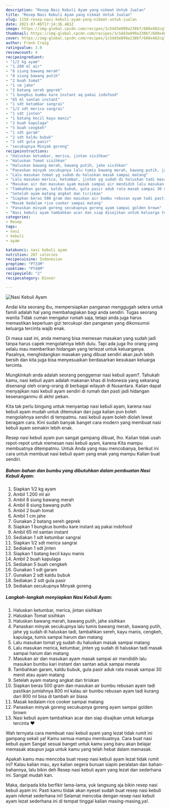 ```yaml
---
description: "Resep Nasi Kebuli Ayam yang nikmat Untuk Jualan"
title: "Resep Nasi Kebuli Ayam yang nikmat Untuk Jualan"
slug: 1158-resep-nasi-kebuli-ayam-yang-nikmat-untuk-jualan
date: 2021-07-06T17:14:36.481Z
image: https://img-global.cpcdn.com/recipes/1c5dd3e899a238bf/680x482cq70/nasi-kebuli-ayam-foto-resep-utama.jpg
thumbnail: https://img-global.cpcdn.com/recipes/1c5dd3e899a238bf/680x482cq70/nasi-kebuli-ayam-foto-resep-utama.jpg
cover: https://img-global.cpcdn.com/recipes/1c5dd3e899a238bf/680x482cq70/nasi-kebuli-ayam-foto-resep-utama.jpg
author: Frank Craig
ratingvalue: 3.6
reviewcount: 4
recipeingredient:
- "1/2 kg ayam"
- "1.200 ml air"
- "8 siung bawang merah"
- "8 siung bawang putih"
- "2 buah tomat"
- "1 cm jahe"
- "2 batang sereh geprek"
- "1 bungkus bumbu kare instant aq pakai indofood"
- "65 ml santan instant"
- "1 sdt ketumbar sangrai"
- "1/2 sdt merica sangrai"
- "1 sdt jinten"
- "1 batang kecil kayu manis"
- "2 buah kapulaga"
- "5 buah cengkeh"
- "1 sdt garam"
- "2 sdt kaldu bubuk"
- "2 sdt gula pasir"
- "secukupnya Minyak goreng"
recipeinstructions:
- "Haluskan ketumbar, merica, jintan sisihkan"
- "Haluskan Tomat sisihkan"
- "Haluskan bawang merah, bawang putih, jahe sisihkan"
- "Panaskan minyak secukupnya lalu tumis bawang merah, bawang putih, jahe yg sudah di haluskan tadi, tambahkan sereh, kayu manis, cengkeh, kapulaga, tumis sampai harum dan matang"
- "Lalu masukan tomat yg sudah du haluskan masak sampai matang"
- "Lalu masukan merica, ketumbar, jinten yg sudah di haluskan tadi masak sampai harum dan matang"
- "Masukan air dan masukan ayam masak sampai air mendidih lalu masukan bumbu kari instant dan santan aduk sampai merata"
- "Tambahkan garam, kaldu bubuk, gula pasir aduk rata masak sampai 30 menit atau ayam matang"
- "Setelah ayam matang angkat dan tiriskan"
- "Siapkan beras 500 gram dan masukan air bumbu rebusan ayam tadi pastikan jumlahnya 800 ml kalau air bumbu rebusan ayam tadi kurang dari 800 ml bisa di tambah air biasa"
- "Masak kedalam rice cooker sampai matang"
- "Panaskan minyak goreng secukupnya goreng ayam sampai golden brown"
- "Nasi kebuli ayam tambahkan acar dan siap disajikan untuk keluarga tercinta ❤"
categories:
- Resep
tags:
- nasi
- kebuli
- ayam

katakunci: nasi kebuli ayam 
nutrition: 267 calories
recipecuisine: Indonesian
preptime: "PT33M"
cooktime: "PT40M"
recipeyield: "2"
recipecategory: Dinner

---
```



![Nasi Kebuli Ayam](https://img-global.cpcdn.com/recipes/1c5dd3e899a238bf/680x482cq70/nasi-kebuli-ayam-foto-resep-utama.jpg)

Andai kita seorang ibu, mempersiapkan panganan menggugah selera untuk famili adalah hal yang membahagiakan bagi anda sendiri. Tugas seorang  wanita Tidak cuman mengatur rumah saja, tetapi anda juga harus memastikan keperluan gizi tercukupi dan panganan yang dikonsumsi keluarga tercinta wajib enak.

Di masa  saat ini, anda memang bisa memesan masakan yang sudah jadi tanpa harus capek mengolahnya lebih dulu. Tapi ada juga lho orang yang selalu mau memberikan hidangan yang terlezat untuk keluarganya. Pasalnya, menghidangkan masakan yang dibuat sendiri akan jauh lebih bersih dan kita juga bisa menyesuaikan berdasarkan kesukaan keluarga tercinta. 



Mungkinkah anda adalah seorang penggemar nasi kebuli ayam?. Tahukah kamu, nasi kebuli ayam adalah makanan khas di Indonesia yang sekarang disenangi oleh orang-orang di berbagai wilayah di Nusantara. Kalian dapat menyajikan nasi kebuli ayam sendiri di rumah dan pasti jadi hidangan kesenanganmu di akhir pekan.

Kita tak perlu bingung untuk menyantap nasi kebuli ayam, karena nasi kebuli ayam mudah untuk ditemukan dan juga kalian pun boleh mengolahnya sendiri di tempatmu. nasi kebuli ayam boleh diolah lewat beragam cara. Kini sudah banyak banget cara modern yang membuat nasi kebuli ayam semakin lebih enak.

Resep nasi kebuli ayam pun sangat gampang dibuat, lho. Kalian tidak usah repot-repot untuk memesan nasi kebuli ayam, karena Kita mampu membuatnya ditempatmu. Untuk Anda yang mau mencobanya, berikut ini cara untuk membuat nasi kebuli ayam yang enak yang mampu Kalian buat sendiri.

<!--inarticleads1-->

##### Bahan-bahan dan bumbu yang dibutuhkan dalam pembuatan Nasi Kebuli Ayam:

1. Siapkan 1/2 kg ayam
1. Ambil 1.200 ml air
1. Ambil 8 siung bawang merah
1. Ambil 8 siung bawang putih
1. Ambil 2 buah tomat
1. Ambil 1 cm jahe
1. Gunakan 2 batang sereh geprek
1. Siapkan 1 bungkus bumbu kare instant aq pakai indofood
1. Ambil 65 ml santan instant
1. Sediakan 1 sdt ketumbar sangrai
1. Siapkan 1/2 sdt merica sangrai
1. Sediakan 1 sdt jinten
1. Siapkan 1 batang kecil kayu manis
1. Ambil 2 buah kapulaga
1. Sediakan 5 buah cengkeh
1. Gunakan 1 sdt garam
1. Gunakan 2 sdt kaldu bubuk
1. Sediakan 2 sdt gula pasir
1. Sediakan secukupnya Minyak goreng




<!--inarticleads2-->

##### Langkah-langkah menyiapkan Nasi Kebuli Ayam:

1. Haluskan ketumbar, merica, jintan sisihkan
1. Haluskan Tomat sisihkan
1. Haluskan bawang merah, bawang putih, jahe sisihkan
1. Panaskan minyak secukupnya lalu tumis bawang merah, bawang putih, jahe yg sudah di haluskan tadi, tambahkan sereh, kayu manis, cengkeh, kapulaga, tumis sampai harum dan matang
1. Lalu masukan tomat yg sudah du haluskan masak sampai matang
1. Lalu masukan merica, ketumbar, jinten yg sudah di haluskan tadi masak sampai harum dan matang
1. Masukan air dan masukan ayam masak sampai air mendidih lalu masukan bumbu kari instant dan santan aduk sampai merata
1. Tambahkan garam, kaldu bubuk, gula pasir aduk rata masak sampai 30 menit atau ayam matang
1. Setelah ayam matang angkat dan tiriskan
1. Siapkan beras 500 gram dan masukan air bumbu rebusan ayam tadi pastikan jumlahnya 800 ml kalau air bumbu rebusan ayam tadi kurang dari 800 ml bisa di tambah air biasa
1. Masak kedalam rice cooker sampai matang
1. Panaskan minyak goreng secukupnya goreng ayam sampai golden brown
1. Nasi kebuli ayam tambahkan acar dan siap disajikan untuk keluarga tercinta ❤




Wah ternyata cara membuat nasi kebuli ayam yang lezat tidak rumit ini gampang sekali ya! Kamu semua mampu membuatnya. Cara buat nasi kebuli ayam Sangat sesuai banget untuk kamu yang baru akan belajar memasak ataupun juga untuk kamu yang telah hebat dalam memasak.

Apakah kamu mau mencoba buat resep nasi kebuli ayam lezat tidak rumit ini? Kalau kalian mau, ayo kalian segera buruan siapin peralatan dan bahan-bahannya, lalu bikin deh Resep nasi kebuli ayam yang lezat dan sederhana ini. Sangat mudah kan. 

Maka, daripada kita berfikir lama-lama, yuk langsung aja bikin resep nasi kebuli ayam ini. Pasti kamu tiidak akan nyesel sudah buat resep nasi kebuli ayam nikmat sederhana ini! Selamat mencoba dengan resep nasi kebuli ayam lezat sederhana ini di tempat tinggal kalian masing-masing,ya!.


